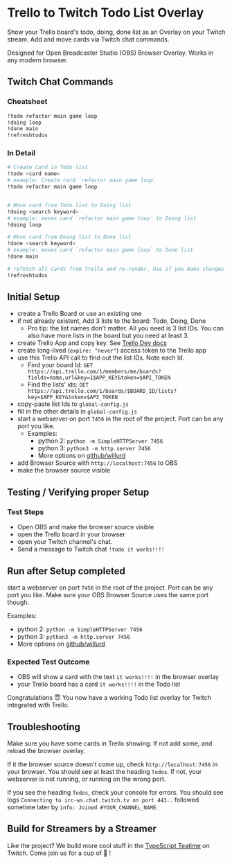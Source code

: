 # Trello to Twitch Todo List Overlay

Show your Trello board's todo, doing, done list as an Overlay on your Twitch stream. Add and move cards via Twitch chat commands.

Designed for Open Broadcaster Studio (OBS) Browser Overlay. Works in any modern browser.

## Twitch Chat Commands

### Cheatsheet

```bash
!todo refactor main game loop
!doing loop
!done main
!refreshtodos
```

### In Detail

```bash
# Create Card in Todo list
!todo <card name>
# example: Create card `refactor main game loop`
!todo refactor main game loop


# Move card from Todo list to Doing list
!doing <search keyword>
# example: moves card `refactor main game loop` to Doing list
!doing loop

# Move card from Doing list to Done list
!done <search keyword>
# example: moves card `refactor main game loop` to Done list
!done main

# refetch all cards from Trello and re-render. Use if you make changes in Trello directly
!refreshtodos
```

## Initial Setup

- create a Trello Board or use an existing one
- if not already existent, Add 3 lists to the board: Todo, Doing, Done
  - Pro tip: the list names don't matter. All you need is 3 list IDs. You can also have more lists in the board but you need at least 3.
- create Trello App and copy key. See [Trello Dev docs](https://developer.atlassian.com/cloud/trello/guides/rest-api/api-introduction/)
- create long-lived (`expire: "never"`) access token to the Trello app
- use this Trello API call to find out the list IDs. Note each Id.
  - Find your board Id: `GET https://api.trello.com/1/members/me/boards?fields=name,url&key=1$APP_KEY&token=$API_TOKEN`
  - Find the lists' ids: `GET https://api.trello.com/1/boards/$BOARD_ID/lists?key=$APP_KEY&token=$API_TOKEN`
- copy-paste list Ids to `global-config.js`
- fill in the other details in `global-config.js`
- start a webserver on port `7456` in the root of the project. Port can be any port you like.
  - Examples:
    - python 2: `python -m SimpleHTTPServer 7456`
    - python 3: `python3 -m http.server 7456`
    - More options on [github/willurd](https://gist.github.com/willurd/5720255)
- add Browser Source with `http://localhost:7456` to OBS
- make the browser source visible

## Testing / Verifying proper Setup

### Test Steps

- Open OBS and make the browser source visible
- open the Trello board in your browser
- open your Twitch channel's chat.
- Send a message to Twitch chat `!todo it works!!!!`

## Run after Setup completed

start a webserver on port `7456` in the root of the project. Port can be any port you like. Make sure your OBS Browser Source uses the same port though.

Examples:

- python 2: `python -m SimpleHTTPServer 7456`
- python 3: `python3 -m http.server 7456`
- More options on [github/willurd](https://gist.github.com/willurd/5720255)

### Expected Test Outcome

- OBS will show a card with the text `it works!!!!` in the browser overlay
- your Trello board has a card `it works!!!!` in the Todo list

Congratulations 😇 You now have a working Todo list overlay for Twitch integrated with Trello.

## Troubleshooting

Make sure you have some cards in Trello showing. If not add some, and reload the browser overlay.

If it the browser source doesn't come up, check `http://localhost:7456` in your browser. You should see at least the heading `Todos`. If not, your webserver is not running, or running on the wrong port.

If you see the heading `Todos`, check your console for errors. You should see logs `Connecting to irc-ws.chat.twitch.tv on port 443..` followed sometime later by `info: Joined #YOUR_CHANNEL_NAME`.

## Build for Streamers by a Streamer

Like the project? We build more cool stuff in the [TypeScript Teatime](https://www.twitch.tv/typescriptteatime) on Twitch. Come join us for a cup of 🍵 !
